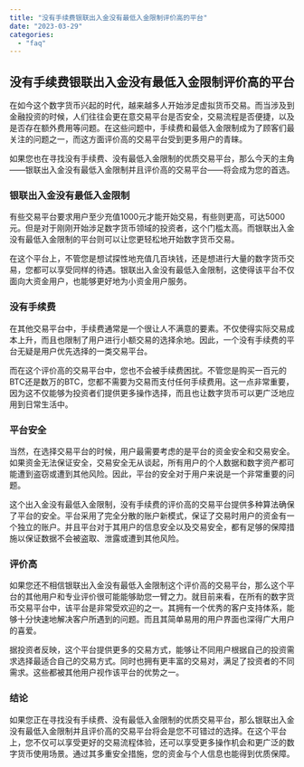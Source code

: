```yaml
---
title: "没有手续费银联出入金没有最低入金限制评价高的平台"
date: "2023-03-29"
categories: 
  - "faq"
---
```


## 没有手续费银联出入金没有最低入金限制评价高的平台

在如今这个数字货币兴起的时代，越来越多人开始涉足虚拟货币交易。而当涉及到金融投资的时候，人们往往会更在意交易平台是否安全，交易流程是否便捷，以及是否存在额外费用等问题。在这些问题中，手续费和最低入金限制成为了顾客们最关注的问题之一，而这方面评价高的交易平台受到更多用户的青睐。

如果您也在寻找没有手续费、没有最低入金限制的优质交易平台，那么今天的主角——银联出入金没有最低入金限制并且评价高的交易平台——将会成为您的首选。

### 银联出入金没有最低入金限制

有些交易平台要求用户至少充值1000元才能开始交易，有些则更高，可达5000元。但是对于刚刚开始涉足数字货币领域的投资者，这个门槛太高。而银联出入金没有最低入金限制的平台则可以让您更轻松地开始数字货币交易。

在这个平台上，不管您是想试探性地充值几百块钱，还是想进行大量的数字货币交易，您都可以享受同样的待遇。银联出入金没有最低入金限制，这使得该平台不仅面向大资金用户，也能够更好地为小资金用户服务。

### 没有手续费

在其他交易平台中，手续费通常是一个很让人不满意的要素。不仅使得实际交易成本上升，而且也限制了用户进行小额交易的选择余地。因此，一个没有手续费的平台无疑是用户优先选择的一类交易平台。

而在这个评价高的交易平台中，您也不会被手续费困扰。不管您是购买一百元的BTC还是数万的BTC，您都不需要为交易而支付任何手续费用。这一点非常重要，因为这不仅能够为投资者们提供更多操作选择，而且也让数字货币可以更广泛地应用到日常生活中。

### 平台安全

当然，在选择交易平台的时候，用户最需要考虑的是平台的资金安全和交易安全。如果资金无法保证安全，交易安全无从谈起，所有用户的个人数据和数字资产都可能遭到盗窃或遭到其他风险。因此，平台的安全对于用户来说是一个非常重要的问题。

这个出入金没有最低入金限制，没有手续费的评价高的交易平台提供多种算法确保了平台的安全。平台采用了完全分散的账户新模式，保证了交易时用户的资金有一个独立的账户。并且平台对于其用户的信息安全以及交易安全，都有足够的保障措施以保证数据不会被盗取、泄露或遭到其他风险。

### 评价高

如果您还不相信银联出入金没有最低入金限制这个评价高的交易平台，那么这个平台的其他用户和专业评价很可能能够助您一臂之力。就目前来看，在所有的数字货币交易平台中，该平台是非常受欢迎的之一。其拥有一个优秀的客户支持体系，能够十分快速地解决客户所遇到的问题。而且其简单易用的用户界面也深得广大用户的喜爱。

据投资者反映，这个平台提供更多的交易方式，能够让不同用户根据自己的投资需求选择最适合自己的交易方式。同时也拥有更丰富的交易对，满足了投资者的不同需求。这些都被其他用户视作该平台的优势之一。

### 结论

如果您正在寻找没有手续费、没有最低入金限制的优质交易平台，那么银联出入金没有最低入金限制并且评价高的交易平台将会是您不可错过的选择。在这个平台上，您不仅可以享受更好的交易流程体验，还可以享受更多操作机会和更广泛的数字货币使用场景。通过其多重安全措施，您的资金与个人信息也能得到优质保障。
